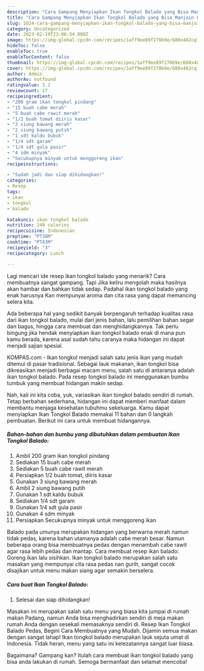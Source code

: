 ```yaml
---
description: "Cara Gampang Menyiapkan Ikan Tongkol Balado yang Bisa Manjain Lidah"
title: "Cara Gampang Menyiapkan Ikan Tongkol Balado yang Bisa Manjain Lidah"
slug: 1024-cara-gampang-menyiapkan-ikan-tongkol-balado-yang-bisa-manjain-lidah
category: Uncategorized
date: 2023-02-19T23:06:54.000Z
image: https://img-global.cpcdn.com/recipes/1aff9ee89f270b9e/680x482cq70/ikan-tongkol-balado-foto-resep-utama.jpg
hideToc: false
enableToc: true
enableTocContent: false
thumbnail: https://img-global.cpcdn.com/recipes/1aff9ee89f270b9e/680x482cq70/ikan-tongkol-balado-foto-resep-utama.jpg
cover: https://img-global.cpcdn.com/recipes/1aff9ee89f270b9e/680x482cq70/ikan-tongkol-balado-foto-resep-utama.jpg
author: Admin
authorAv: notfound
ratingvalue: 3.2
reviewcount: 17
recipeingredient:
- "200 gram ikan tongkol pindang"
- "15 buah cabe merah"
- "5 buah cabe rawit merah"
- "1/2 buah tomat diiris kasar"
- "3 siung bawang merah"
- "2 siung bawang putih"
- "1 sdt kaldu bubuk"
- "1/4 sdt garam"
- "1/4 sdt gula pasir"
- "4 sdm minyak"
- "Secukupnya minyak untuk menggoreng ikan"
recipeinstructions:

- "Sudah jadi dan siap dihidangkan!"
categories:
- Resep
tags:
- ikan
- tongkol
- balado

katakunci: ikan tongkol balado 
nutrition: 249 calories
recipecuisine: Indonesian
preptime: "PT38M"
cooktime: "PT43M"
recipeyield: "3"
recipecategory: Lunch

---
```



Lagi mencari ide resep ikan tongkol balado yang menarik? Cara membuatnya sangat gampang. Tapi Jika keliru mengolah maka hasilnya akan hambar dan bahkan tidak sedap. Padahal ikan tongkol balado yang enak harusnya Kan mempunyai aroma dan cita rasa yang dapat memancing selera kita.


Ada beberapa hal yang sedikit banyak berpengaruh terhadap kualitas rasa dari ikan tongkol balado, mulai dari jenis bahan, lalu pemilihan bahan segar dan bagus, hingga cara membuat dan menghidangkannya. Tak perlu bingung jika hendak menyiapkan ikan tongkol balado enak di mana pun kamu berada, karena asal sudah tahu caranya maka hidangan ini dapat menjadi sajian spesial.

KOMPAS.com - Ikan tongkol menjadi salah satu jenis ikan yang mudah ditemui di pasar tradisional. Sebagai lauk makanan, ikan tongkol bisa dikreasikan menjadi berbagai macam menu, salah satu di antaranya adalah ikan tongkol balado. Pada resep tongkol balado ini menggunakan bumbu tumbuk yang membuat hidangan makin sedap.


Nah, kali ini kita coba, yuk, variasikan ikan tongkol balado sendiri di rumah. Tetap berbahan sederhana, hidangan ini dapat memberi manfaat dalam membantu menjaga kesehatan tubuhmu sekeluarga. Kamu dapat menyiapkan Ikan Tongkol Balado memakai 11 bahan dan 0 langkah pembuatan. Berikut ini cara untuk membuat hidangannya.

<!--inarticleads1-->

##### Bahan-bahan dan bumbu yang dibutuhkan dalam pembuatan Ikan Tongkol Balado:

1. Ambil 200 gram ikan tongkol pindang
1. Sediakan 15 buah cabe merah
1. Sediakan 5 buah cabe rawit merah
1. Persiapkan 1/2 buah tomat, diiris kasar
1. Gunakan 3 siung bawang merah
1. Ambil 2 siung bawang putih
1. Gunakan 1 sdt kaldu bubuk
1. Sediakan 1/4 sdt garam
1. Gunakan 1/4 sdt gula pasir
1. Gunakan 4 sdm minyak
1. Persiapkan Secukupnya minyak untuk menggoreng ikan


Balado pada umunya merupakan hidangan yang berwarna merah namun tidak pedas, karena bahan utamanya adalah cabe merah besar. Namun beberapa orang bisa membuatnya pedas dengan menambah cabe rawit agar rasa lebih pedas dan mantap. Cara membuat resep ikan balado: Goreng ikan lalu sisihkan. Ikan tongkol balado merupakan salah satu masakan yang mempunyai cita rasa pedas nan gurih, sangat cocok disajikan untuk menu makan siang agar semakin berselera. 

<!--inarticleads2-->

##### Cara buat Ikan Tongkol Balado:


1. Selesai dan siap dihidangkan!

Masakan ini merupakan salah satu menu yang biasa kita jumpai di rumah makan Padang, namun Anda bisa menghadirkan sendiri di meja makan rumah Anda dengan sesekali memasaknya sendiri di. Resep Ikan Tongkol Balado Pedas, Begini Cara Membuatnya yang Mudah. Dijamin semua makan dengan sangat lahap! Ikan tongkol balado merupakan lauk sejuta umat di Indonesia. Tidak heran, menu yang satu ini kelezatannya sangat luar biasa. 

Bagaimana? Gampang kan? Itulah cara membuat ikan tongkol balado yang bisa anda lakukan di rumah. Semoga bermanfaat dan selamat mencoba!
